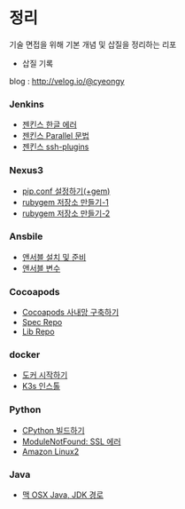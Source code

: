 # 정리

기술 면접을 위해 기본 개념 및 삽질을 정리하는 리포

* 삽질 기록

blog : http://velog.io/@cyeongy

### Jenkins

* [젠킨스 한글 에러](jenkins/jenkins-hangul-error.md)
* [젠킨스 Parallel 문법](jenkins/jenkins-parallel.md)
* [젠킨스 ssh-plugins](jenkins/jenkins-ssh-plugins.md)

### Nexus3

* [pip.conf 설정하기(+gem)](nexus3/configure-pip.md)
* [rubygem 저장소 만들기-1](<nexus3/rubygem 저장소 만들기-1.md>)
* [rubygem 저장소 만들기-2](<nexus3/rubygem 저장소 만들기-2.md>)

### Ansbile

* [앤서블 설치 및 준비](ansible/install-ansible.md)
* [앤서블 변수](ansible/ansible-system-variable.md)

### Cocoapods

* [Cocoapods 사내망 구축하기](cocoapods/build-private-cocoapods.md)
* [Spec Repo](cocoapods/spec-repo.md)
* [Lib Repo](cocoapods/lib-repo.md)

### docker

* [도커 시작하기](docker/install-docker.md)
* [K3s 인스톨](docker/install-k3s.md)

### Python

* [CPython 빌드하기](python/build-cpython.md)
* [ModuleNotFound: SSL 에러](python/modulenotfound-ssl-error.md)
* [Amazon Linux2](python/amazon-linux2.md)

### Java

* [맥 OSX Java, JDK 경로](java/osx/osx-jdk-path.md)
